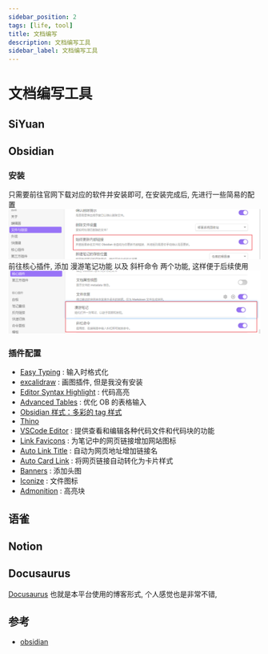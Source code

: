 ```yaml
---
sidebar_position: 2
tags: [life, tool]
title: 文档编写
description: 文档编写工具
sidebar_label: 文档编写工具
---
```

# 文档编写工具
## SiYuan

## Obsidian
### 安装
只需要前往官网下载对应的软件并安装即可, 在安装完成后, 先进行一些简易的配置
![image-20240510185302794](https://raw.githubusercontent.com/Guardian-JTZ/Image/main/img/image-20240510185302794.png)
前往核心插件, 添加 漫游笔记功能 以及 斜杆命令 两个功能, 这样便于后续使用
![image-202405101854390752024-05-13-00-26-01](https://raw.githubusercontent.com/Guardian-JTZ/Image/main/img/image-202405101854390752024-05-13-00-26-01)
### 插件配置
- [Easy Typing](obsidian://show-plugin?id=easy-typing-obsidian) : 输入时格式化
- [excalidraw](obsidian://show-plugin?id=obsidian-excalidraw-plugin) : 画图插件, 但是我没有安装
- [Editor Syntax Highlight](obsidian://show-plugin?id=cm-editor-syntax-highlight-obsidian) :   代码高亮
- [Advanced Tables](obsidian://show-plugin?id=table-editor-obsidian) : 优化 OB 的表格输入
- [Obsidian 样式：多彩的 tag 样式](https://pkmer.cn/Pkmer-Docs/10-obsidian/obsidian%E5%A4%96%E8%A7%82/css-%E7%89%87%E6%AE%B5/obsidian%E6%A0%B7%E5%BC%8F-%E5%A4%9A%E5%BD%A9tag%E6%A0%B7%E5%BC%8F/)
- [Thino](https://pkmer.cn/Pkmer-Docs/10-obsidian/obsidian%E5%A4%96%E8%A7%82/obsidian%E7%9A%84css%E4%BB%A3%E7%A0%81%E7%89%87%E6%AE%B5/#Thino)
- [VSCode Editor](obsidian://show-plugin?id=vscode-editor) : 提供查看和编辑各种代码文件和代码块的功能
- [Link Favicons](obsidian://show-plugin?id=link-favicon) : 为笔记中的网页链接增加网站图标
- [Auto Link Title](obsidian://show-plugin?id=obsidian-auto-link-title) : 自动为网页地址增加链接名
- [Auto Card Link](obsidian://show-plugin?id=auto-card-link) : 将网页链接自动转化为卡片样式
- [Banners](obsidian://show-plugin?id=obsidian-banners) : 添加头图
- [Iconize](obsidian://show-plugin?id=obsidian-icon-folder) : 文件图标
- [Admonition](obsidian://show-plugin?id=obsidian-admonition) : 高亮块

## 语雀

## Notion

## Docusaurus
[Docusaurus](./../../help/Docusaurus/intro.md)
也就是本平台使用的博客形式, 个人感觉也是非常不错, 

## 参考
- [obsidian](https://pkmer.cn/Pkmer-Docs/10-obsidian/obsidian/)